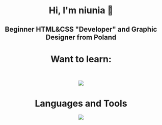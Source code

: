 <h1 align="center">Hi, I'm niunia 👋</h1>
<h2 align="center">Beginner HTML&CSS "Developer" and Graphic Designer from Poland</h2>
<h1 align="center">Want to learn:</h1>
<br>
<p align="center">
<a href="https://skillicons.dev">
    <img src="https://skillicons.dev/icons?i=php,mysql,py&perline=3" />
  </a>
    </p>
<h1 align="center">Languages and Tools</h1>
<p align="center">
  <a href="https://skillicons.dev">
    <img src="https://skillicons.dev/icons?i=html,css,bootstrap,ps,ai,pr&perline=3" />
  </a>
</p>


